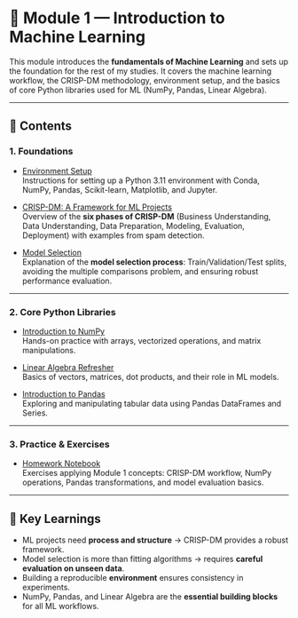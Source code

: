 # 📘 Module 1 — Introduction to Machine Learning

This module introduces the **fundamentals of Machine Learning** and sets up the foundation for the rest of my studies. It covers the machine learning workflow, the CRISP-DM methodology, environment setup, and the basics of core Python libraries used for ML (NumPy, Pandas, Linear Algebra).  

---

## 🔹 Contents

### 1. Foundations
- [Environment Setup](./env-setup.md)  
  Instructions for setting up a Python 3.11 environment with Conda, NumPy, Pandas, Scikit-learn, Matplotlib, and Jupyter.

- [CRISP-DM: A Framework for ML Projects](./CRISP-DM.md)  
  Overview of the **six phases of CRISP-DM** (Business Understanding, Data Understanding, Data Preparation, Modeling, Evaluation, Deployment) with examples from spam detection.  

- [Model Selection](./model-selection.md)  
  Explanation of the **model selection process**: Train/Validation/Test splits, avoiding the multiple comparisons problem, and ensuring robust performance evaluation.    

---

### 2. Core Python Libraries
- [Introduction to NumPy](./intro-numpy.ipynb)  
  Hands-on practice with arrays, vectorized operations, and matrix manipulations.  

- [Linear Algebra Refresher](./linear-algebra.ipynb)  
  Basics of vectors, matrices, dot products, and their role in ML models.  

- [Introduction to Pandas](./intro-pandas.ipynb)  
  Exploring and manipulating tabular data using Pandas DataFrames and Series.  

---

### 3. Practice & Exercises
- [Homework Notebook](./homework/homework.ipynb)  
  Exercises applying Module 1 concepts: CRISP-DM workflow, NumPy operations, Pandas transformations, and model evaluation basics.  

---

## 🎯 Key Learnings
- ML projects need **process and structure** → CRISP-DM provides a robust framework.  
- Model selection is more than fitting algorithms → requires **careful evaluation on unseen data**.  
- Building a reproducible **environment** ensures consistency in experiments.  
- NumPy, Pandas, and Linear Algebra are the **essential building blocks** for all ML workflows.  

